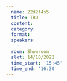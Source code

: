 ```yaml
---
  name: 22d2t4s5
  title: TBD
  content:
  category: 
  format: 
  speakers: 
    - 
  room: Showroom
  slot: 14/10/2022
  time_start: '15:45'
  time_end: '16:30'
---
```

